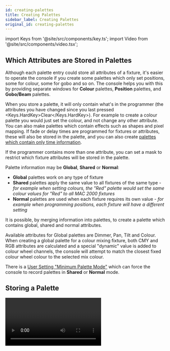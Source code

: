 ```yaml
---
id: creating-palettes
title: Creating Palettes
sidebar_label: Creating Palettes
original_id: creating-palettes
---
```


import Keys from '@site/src/components/key.ts';
import Video from '@site/src/components/video.tsx';

Which Attributes are Stored in Palettes
---------------------------------------

Although each palette entry could store all attributes of a fixture,
it's easier to operate the console if you create some palettes which
only set positions, some for colour, some for gobo and so on. The
console helps you with this by providing separate windows for <strong>Colour</strong>
palettes, <strong>Position</strong> palettes, and <strong>Gobo/Beam</strong> palettes.

When you store a palette, it will only contain what's in the programmer
(the attributes you have changed since you last pressed <Keys.HardKey>Clear</Keys.HardKey>). For
example to create a colour palette you would just set the colour, and
not change any other attribute. You can also make palettes which contain
effects such as shapes and pixel mapping. If fade or delay times are
programmed for fixtures or attributes, these will also be stored in the
palette, and you can also create [palettes which contain only time
information](#creating-a-time-palette).

If the programmer contains more than one attribute, you can set a mask
to restrict which fixture attributes will be stored in the palette.

Palette information may be <strong>Global</strong>, <strong>Shared</strong> or <strong>Normal</strong>:

- <strong>Global</strong> palettes work on any type of fixture
- <strong>Shared</strong> palettes apply the same value to all fixtures of the same type -
*for example when setting
colours, the "Red" palette would set the same colour values for "Red" to
all MAC 2000 fixtures*
- <strong>Normal</strong> palettes are used when each fixture
requires its own value - *for example when programming positions, each
fixture will have a different setting*

It is possible, by merging information into palettes, to create a
palette which contains global, shared and normal attributes.

Available attributes for Global palettes are Dimmer, Pan, Tilt and
Colour. When creating a global palette for a colour mixing fixture, both
CMY and RGB attributes are calculated and a special "dynamic" value is
added to colour wheel channels, the console will attempt to match the
closest fixed colour wheel colour to the selected mix colour.

There is a [User Setting "Minimum Palette Mode"](../system-settings/user-settings.md#minimum-palette-mode)
which can force the console to record palettes in <strong>Shared</strong> or <strong>Normal</strong> mode.

Storing a Palette
-----------------

<Video videoId="Hs-xzpD5x8k" title="Recording Palettes" />

This is how you save a palette value to one of the palette windows: *If
the palette windows are not shown then press the <Keys.SoftKey>Groups and Palettes</Keys.SoftKey>
workspace button.*

1. Press <Keys.HardKey>Clear</Keys.HardKey> to clear the programmer

2. Select the fixtures for which you want to store palette values

3. Using the attribute buttons and wheels, set the attributes you want
in the palette entry


*You can store any or all attributes of a fixture in each palette entry*

4. Press <Keys.HardKey>Record</Keys.HardKey> then <Keys.HardKey>Palette</Keys.HardKey> (or <Keys.HardKey>Palette</Keys.HardKey> then <Keys.SoftKey>Record
Palette</Keys.SoftKey>)


*Using [Quick Record](#quick-record) you can skip this
step and the palette mask is set automatically to match the window.*

5. If you wish, set the palette mask - this sets which attributes will
be recorded in the palette. Select attributes using the Attribute Bank
buttons - anything lit up will be saved. <Keys.SoftKey>Set Mask</Keys.SoftKey> and <Keys.SoftKey>Record by</Keys.SoftKey>
softkeys also control the Mask (see below).

6. Touch a button in one of the palette windows to store the palette
(if you touch a used button you will be given further options). Or enter
a palette number and press <Keys.SoftKey>Store</Keys.SoftKey>

---

-   If you want to record to a physical button, press <Keys.HardKey>Record</Keys.HardKey> then
    <Keys.HardKey>Palette</Keys.HardKey>. All buttons where you can store the palette will then
    flash, press one to store.

![Recording a Palette menu](/docs/images/Recording-a-Palette-menu.png)

-   The console will automatically set the palette as Global, Shared or
    Normal (by checking if the values to be stored are the same across
    all fixtures of the same type). You can override the setting by
    pressing <Keys.SoftKey>softkey C</Keys.SoftKey>. See below for more details of how this automatic
    choice works.

-   <Keys.SoftKey>Set Mask</Keys.SoftKey> allows you to specify which attribute groups will be
    included in the palette. You can also use the grey Attribute Bank
    buttons on the right hand edge of the console to set the mask.


    An attribute group is included when the softkey is inverted (like
    the Colour group in the picture) and when the LED is lit on the
    Attribute Bank button. If you use <strong>[Quick Record](#quick-record)</strong>
    the mask is automatically set by the workspace window you
    save the palette in - Positions only includes P, Colours only C and
    Beams includes IGBES. If you use the <Keys.HardKey>Record</Keys.HardKey> button then you need
    to set the mask manually.

-   Press the <Keys.HardKey>Attribute Options</Keys.HardKey> (or <Keys.HardKey>Options</Keys.HardKey> on newer consoles)
    button to toggle each mask group between Include and Exclude.

![Setting a mask for recording a palette](/docs/images/Setting-a-mask-for-recording-a-palette.png)

-   <Keys.SoftKey>Record By...</Keys.SoftKey> allows you to control how the mask is used when
    saving the palette. The options are:
    -   <Keys.SoftKey>Channel in programmer</Keys.SoftKey> records only channels which are in the
    programmer (ones which you have changed)
    -    <Keys.SoftKey>Group in programmer</Keys.SoftKey> records all channels in any attribute group
    which has one or more channels in the programmer. *For example if
    Cyan is in the programmer, all colour channel settings will be
    recorded even if not in the programmer.*
    -   <Keys.SoftKey>Group in mask</Keys.SoftKey> records everything included by the mask set on the
    attribute buttons
    -   <Keys.SoftKey>Mixed</Keys.SoftKey> records by attribute group for <strong>Position</strong> and <strong>Colour</strong> but by
    channel for all other controls.

-   The console will automatically create a legend for your palette
    (unless the
    [User Setting <Keys.SoftKey>Auto Legend</Keys.SoftKey>](../system-settings/user-settings.md#auto-legend)
    is set to Off).
    -   <strong>Colours:</strong> a coloured icon is used to show the selected colour. If the
    palette contains fixtures set to different colours, a coloured bar
    will be shown for each. 
    -   &nbsp;<strong>Gobos:</strong> show the gobo image (if available in the personality - you might need to 
    [update the patched personalities](../patching/changing-the-patch.md#updating-patched-personalities)). 
    -   <strong>CITP (media server)</strong>: show the media thumbnail. 
    -   <strong>Pan and tilt</strong>: show a default legend
    -   For <strong>other</strong> attributes the last adjusted function value will be used for the legend.

    ![Automatic Legends set for Colour Palettes](/docs/images/Automatic-Legends-set-for-Colour-Palettes.png)

-   You can also manually set a legend for the palette while you are
    saving it using <Keys.SoftKey>Provide a legend</Keys.SoftKey>. See
    [Setting Legends for Palettes](#setting-legends-for-palettes).

-   If you select a Palette button which is already used, the console
    offers you options to <Keys.SoftKey>Cancel</Keys.SoftKey>, <Keys.SoftKey>Replace</Keys.SoftKey>, <Keys.SoftKey>Merge</Keys.SoftKey> or <Keys.SoftKey>Quick
    Merge</Keys.SoftKey> the existing palette.
    - <Keys.SoftKey>Replace</Keys.SoftKey> will erase the palette and save only the latest changes
        you have made
    - <Keys.SoftKey>Merge</Keys.SoftKey> will combine your changes with the palette
    - <Keys.SoftKey>Quick Merge</Keys.SoftKey> will merge only the
    attributes which are currently stored in the palette - the button
    shows you which attributes.

    This allows you to add settings for additional types of fixtures to
    a shared palette or to update the existing fixture settings.
    Pressing the palette button again will automatically merge using
    Quick Merge.

-   The console will select <strong>Global</strong> mode if the programmer contains the
    same values for all selected fixtures and one or more of the
    attributes is suitable for Global. If the values are the same but
    none of the attributes are suitable for Global the console will
    select Shared. If some attributes are suitable and some aren't, the
    console will record the suitable ones as Global and the others as
    Shared. If the values are different the console will select Normal.
    You can prevent the console from using Global and/or Shared modes
    using the <strong>[Minimum Palette Mode](../system-settings/user-settings.md#minimum-palette-mode)</strong>
    option in the [Palettes tab](../system-settings/user-settings.md#palettes) of
    [User Settings](../system-settings/user-settings.md).

Nested Palettes
---------------

Palettes can contain references from other palettes. For example an
odd/even colour palette could be created using two other colour palettes
as the masters. If you wanted to change the colours, changing the master
colour palettes would also change the odd/even colours.

The <Keys.SoftKey>Record/Don't Record Nested Palettes</Keys.SoftKey> option in the Record Palette
menu sets whether nested palettes are recorded *(default)* or whether the
attribute values are recorded instead.

If you've created a new palette using nested palettes, you can switch the 
palette to be non-nested (to use the values which were set at the time it 
was recorded). This can be useful if a palette was recorded as nested, but 
then you need to break the link to the source palettes so you can change them 
without changing the new palette. 

1.	Press <Keys.SoftKey>Options</Keys.SoftKey>.

2.	Press the handle of the palette. 

3.	In the <Keys.SoftKey>Palette</Keys.SoftKey> tab switch off the option <Keys.SoftKey>Fire Nested Palettes</Keys.SoftKey>. 

4.	Now when you fire the palette, it will use the values which were set when
	you recorded it, rather than the current values in the nested palettes.

-	You can reinstate the link by switching the <Keys.SoftKey>Fire Nested Palettes</Keys.SoftKey> option on again.

Quick Record
------------

The palette windows allow you to quickly record a new palette. Just
touch the button where you want to record - the button will turn red
with a + sign. At this point you can enter a legend for the new palette
or change mask settings. A second press on the button will save the
palette.

![Recording a palette with quick record](/docs/images/Palette-Quick-Record.png)

When using Quick Record, the palette mask is automatically set to
match the window - the <strong>Position</strong> window only stores <strong>P</strong>, the <strong>Colours</strong>
window only <strong>C</strong>, and the <strong>Gobos and Beams</strong> window stores <strong>IGBES</strong>. This
does not happen if you use the <Keys.HardKey>Record</Keys.HardKey> button.

Quick record also works for groups and workspaces.

> If you want to load a show from a <strong>Pearl Expert</strong> onto another Titan console,
use the <strong>Groups and Palettes workspace window</strong> to access the fixtures/palettes
on the blue/grey preset buttons on the Pearl. See
[Compatibility Windows for Pearl Expert Shows](../titan-basics/workspace-windows.md#compatibility-windows-for-pearl-expert-shows)
for more details.

Setting Legends for Palettes
----------------------------

You can enter a legend for each palette to tell you what it is. Titan
will automatically create helpful legends when you create the palette.

1. Press <Keys.SoftKey>Set Legend</Keys.SoftKey> at the top level menu

2. Press the palette button for the palette you want to legend

3. Type the legend on the keyboard

4. Press <Keys.HardKey>Enter</Keys.HardKey> when you have finished

On touch buttons, the palette number is shown top left. The <strong>IPCGBES</strong>
attribute groups contained in the palette are displayed below your
legend, so for example <strong>Position</strong> palettes will show a <strong>P</strong>, <strong>colour</strong>
palettes a <strong>C</strong> and so on. In the top right corner is shown <strong>G</strong> for
&nbsp;<strong>Global</strong>, <strong>N</strong> for <strong>Normal</strong> or <strong>S</strong> for <strong>Shared</strong> palette.

![Shared and normal palettes stored on a touch screen](/docs/images/Shared-and-normal-palettes-stored-on-a-touch-screen.png)

You can create a picture legend for your palette which could for example
represent the colour or gobo it will create. After pressing <Keys.SoftKey>Set
Legend</Keys.SoftKey> and the palette button, press <Keys.SoftKey>Picture</Keys.SoftKey>. The picture editor
will open.

![Setting legend of palette using draw picture editor](/docs/images/Setting-legend-of-palette-using-draw-picture-editor.png)

The tab buttons on the top left allow you to select Keyboard entry
(legend reverts to text), Draw, Icon Library, or Load File. On the right
you can choose Pen or Eraser, set the pen/eraser size, set the colour
(white in the above picture), <strong>clear</strong> the whole picture, and <strong>Enter</strong> the
legend. The <strong>Min</strong> button top left reduces the editor to a smaller size.

If you select Library you can choose a picture from a wide range of
pre-programmed pictures. The pictures are sorted into various folders
which are listed on the left.

![Setting legend of palette using Icon Library](/docs/images/Setting-legend-of-palette-using-Icon-Library.png)

Creating an Effects Palette (Shape or Pixel Mapper)
---------------------------------------------------

Speed up your programming by creating some palettes which apply [shapes
or pixel mapping effects](../effects.md). You can't save a key frame shape to a palette.

For an effects palette to be useful, it needs to contain only effect
settings (for example, for a pan/tilt circle you want it to move the
fixtures around their current set position, not to change the position
as well). To achieve this you can either use the FX mask when saving the
palette, or you can just remember not to set any other values when
programming.

1. Press <Keys.HardKey>Clear</Keys.HardKey>, select some fixtures and <Keys.HardKey>Locate</Keys.HardKey> them


*If you need to move them so you can see what's happening, you can do that too*

2. Press <Keys.SoftKey>Shapes and Effects</Keys.SoftKey>, <Keys.SoftKey>Shape Generator</Keys.SoftKey> and choose a shape
to start


*See [Shape Generator](../effects/shape-generator.md) for more information about shapes*

3. Alter the parameters of the shape as you require

4. Press <Keys.HardKey>Record</Keys.HardKey> then <Keys.HardKey>Palette</Keys.HardKey>


*You cannot use Quick Record to store shape/FX palettes*

5. If you moved the fixtures in <strong>step 1</strong>, press <Keys.SoftKey>Set Mask</Keys.SoftKey> and exclude
everything except <strong>FX</strong>

6.  Press a palette button to store the shape palette

You can't use an effects palette as a <strong>[Quick Palette](using-palettes.md#quick-palettes-with-no-fixtures-selected)</strong>
(when you recall a palette with no fixtures selected). You must have some
fixtures selected when you recall an effects palette.

Creating a Time Palette
-----------------------

You can create palettes which contain only <strong>time</strong> information. These can
be used to set cue times and fixture attribute times without needing to
set times manually. Using a time palette also means that you can go back
and change the times once in the palette, and the changes will
automatically apply to all cues which use the palette.

1. Press <Keys.HardKey>Clear</Keys.HardKey>, select some fixtures and <Keys.HardKey>Locate</Keys.HardKey> them


*If you need to move them so you can see what's happening, you can do that too*

2. Press <Keys.HardKey>Time</Keys.HardKey>


*May be labelled <Keys.HardKey>Set</Keys.HardKey> on Mobile/Sapphire/Quartz, and
<Keys.HardKey>Next Time</Keys.HardKey> on Expert/Tiger*

3. Change Fade time to 2 sec. This sets the global fade time into the
programmer.

4. Press <Keys.HardKey>Record</Keys.HardKey> then <Keys.HardKey>Palette</Keys.HardKey>

5. If you moved the fixtures in step 1, press <Keys.SoftKey>Set Mask</Keys.SoftKey> and exclude
everything except <strong>Time</strong>

6. Press a palette button to store the Time palette
